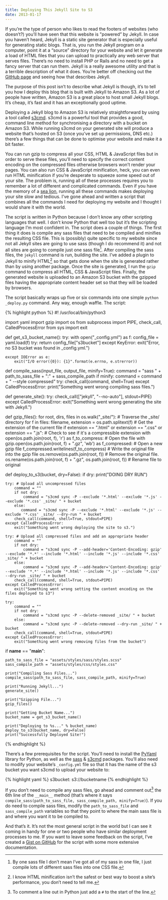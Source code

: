 ```yaml
---
title: Deploying This Jekyll Site to S3
date: 2013-01-17
---
```


If you’re the type of person who likes to read the footers of websites (who doesn’t?) you’ll have seen that this website is "powered” by Jekyll. In case you haven’t heard, Jekyll is a static site generator that is especially useful for generating static blogs. That is, you run the Jekyll program on a computer, point it at a “source” directory for your website and let it generate a load of HTML files that you can upload to practically any web server that serves files. There’s no need to install PHP or Rails and no need to get a fancy server that can run them. Jekyll is a really awesome utility and that is a terrible description of what it does. You’re better off checking out the [GitHub page][jekyll-github-page] and seeing how that describes Jekyll.

The purpose of this post isn’t to describe what Jekyll is though, it’s to tell you how I deploy this blog that is built with Jekyll to Amazon S3. As a lot of people have written, Amazon S3 is a great place to host small Jekyll blogs. It’s cheap, it’s fast and it has an exceptionally good uptime. 

Deploying a Jekyll blog to Amazon S3 is relatively straightforward by using a tool called [s3cmd][s3cmd-project-page]. s3cmd is a powerful tool that provides a good, command line method for synchronising a directory with a bucket on Amazon S3. While running s3cmd on your generated site will produce a website that’s hosted on S3 (once you’ve set up permissions, DNS etc.) there’s a few things that can be done to optimise your website and make it a bit faster.

You can run gzip to compress all your CSS, HTML & JavaScript files but in order to serve these files, you’ll need to specify the correct content encoding on the compressed files otherwise browsers won’t render your pages. You can also run CSS & JavaScript minification, heck, you can even run HTML minification if you’re desperate to squeeze some speed out of your site. The problem is, running all of these processes requires you to remember a lot of different and complicated commands. Even if you have the memory of a [sea lion][sea-lion-memory], running all these commands makes deploying your site slow and tedious. I’ve gone ahead and written a script that combines all the commands I need for deploying my website and I thought I would share it with the world.

The script is written in Python because I don’t know any other scripting languages that well. I don’t know Python that well too but it’s the scripting language I’m most confident in. The script does a couple of things. The first thing it does is compile any sass files that need to be compiled and minifies the resulting CSS file. This is (possibly) quite specific to my website since not all Jekyll sites are going to use sass (though I do recommend it) and not all sites are going to compile just one sass file[^1]. After compiling the sass files, the `jekyll` command is run, building the site. I’ve added a plugin to Jekyll to minify HTML[^2] so that gets done when the site is generated rather than by using another package. Once the site is generated, I run the `gzip` command to compress all HTML, CSS & JavaScript files. Finally, the generated website is uploaded to an Amazon S3 bucket with the gzipped files having the appropriate content header set so that they will be loaded by browsers. 

The script basically wraps up five or six commands into one simple `python _deploy.py` command. Any way, enough waffle. The script: 

{% highlight python %}
#! /usr/local/bin/python3

import yaml
import gzip
import os
from subprocess import PIPE, check_call, CalledProcessError
from sys import exit

def get_s3_bucket_name():
    try:
        with open("_config.yml") as f:
            config_file = yaml.load(f)
            try:
                return config_file["s3bucket"]
            except KeyError:
                exit("Error, no S3 bucket was found in _config.yml.")
                
    except IOError as e:
        exit("I/O error({0}): {1}".format(e.errno, e.strerror))
        
def compile_sass(input_file, output_file, minify=True):
    command = "sass " + path_to_sass_file + ":" + sass_compile_path
    if minify:
        command = command + " --style compressed"
    try:
        check_call(command, shell=True)
    except CalledProcessError:
        print("Something went wrong compiling sass files.")
        
def generate_site(): 
    try:
        check_call(["jekyll", "--no-auto"], stdout=PIPE)
    except CalledProcessError:
        exit("Something went wrong generating the site with Jekyll.")
        
def gzip_files():
    for root, dirs, files in os.walk("_site/"): # Traverse the _site/ directory
        for f in files:
            filename, extension = os.path.splitext(f) # Get the extension of the current file
            if extension == ".html" or extension == ".css" or extension == ".js": # Check to see if it's a compressible extension
                with open(os.path.join(root, f), 'r') as f_to_compress: # Open the file
                    with gzip.open(os.path.join(root, f) + ".gz", 'wb') as f_compressed: # Open a new gzip file
                        f_compressed.writelines(f_to_compress) # Write the original file into the gzip file
                os.remove(os.path.join(root, f)) # Remove the original file. 
                os.rename(os.path.join(root, f) + ".gz", os.path.join(root, f)) # Rename file to original
            
        
def deploy_to_s3(bucket, dry=False):
    if dry:
        print("DOING DRY RUN")
        
    try: # Upload all uncompressed files
        command = ""
        if not dry:
            command = "s3cmd sync -P --exclude '*.html' --exclude '*.js' --exclude '*.css' _site/ " + bucket
        else:
           command = "s3cmd sync -P --exclude '*.html' --exclude '*.js' --exclude '*.css' _site/ --dry-run " + bucket 
        check_call(command, shell=True, stdout=PIPE)
    except CalledProcessError:
        exit("Something went wrong deploying the site to s3.")
    
    try: # Upload all compressed files and add an appropriate header
        command = ""
        if not dry:
            command = "s3cmd sync -P --add-header='Content-Encoding: gzip' --exclude '*.*' --include '*.html' --include '*.js' --include '*.css' _site/ " + bucket
        else:
            command = "s3cmd sync -P --add-header='Content-Encoding: gzip' --exclude '*.*' --include '*.html' --include '*.js' --include '*.css' --dry-run _site/ " + bucket
        check_call(command, shell=True, stdout=PIPE)
    except CalledProcessError:
        exit("Something went wrong setting the content encoding on the files deployed to s3")

    try:
        command = ""
        if not dry:
            command = "s3cmd sync -P --delete-removed _site/ " + bucket
        else:
            command = "s3cmd sync -P --delete-removed --dry-run _site/ " + bucket
        check_call(command, shell=True, stdout=PIPE)
    except CalledProcessError:
        exit("Something went wrong removing files from the bucket")

if __name__ == "__main__":
    
    path_to_sass_file = "assets/styles/sass/styles.scss"
    sass_compile_path = "assets/styles/css/styles.css"
    
    print("Compiling Sass Files...")
    compile_sass(path_to_sass_file, sass_compile_path, minify=True)
    
    print("Running Jekyll...")
    generate_site()
    
    print("Gzipping File...")
    gzip_files()
    
    print("Getting Bucket Name...")
    bucket_name = get_s3_bucket_name()
        
    print("Deploying to %s..." % bucket_name)
    deploy_to_s3(bucket_name, dry=False)
    print("Successfully Deployed Site!")
{% endhighlight %} 

There’s a few prerequisites for the script. You’ll need to install the [PyYaml][pyyaml-project-page] library for Python, as well as the [sass][sass-project-page] & [s3cmd][s3cmd-project-page] packages. You’ll also need to modify your website’s `_config.yml` file so that it has the name of the s3 bucket you want s3cmd to upload your website to:

{% highlight yaml %}
s3bucket:    s3://bucketname
{% endhighlight %}

If you don’t need to compile any sass files, go ahead and comment out[^3] the 6th line of the `__main__` method (that’s where it says `compile_sass(path_to_sass_file, sass_compile_path, minify=True)`). If you do need to compile sass files, modify the `path_to_sass_file` and `sass_compile_path` variables so that they point to where the main sass file is and where you want it to be compiled to.

And that’s it. It’s not the most general script in the world but I can see it coming in handy for one or two people who have similar deployment processes to me. If you want to leave some feedback on the script, I’ve created a [Gist on GitHub][script-gist] for the script with some more extensive documentation. 

[^1]: By one sass file I don’t mean I’ve got all of my sass in one file, I just compile lots of different sass files into one CSS file.

[^2]: I know HTML minification isn’t the safest or best way to boost a site’s performance, you don’t need to tell me.

[^3]: To comment a line out in Python just add a `#` to the start of the line.

[jekyll-github-page]: https://github.com/mojombo/jekyll
[sass-project-page]: http://sass-lang.com
[s3cmd-project-page]: http://s3tools.org/s3cmd
[pyyaml-project-page]: http://pyyaml.org/wiki/PyYAML
[sea-lion-memory]: http://newscientist.com/article/dn2960-sea-lion-scores-top-for-memory.html
[script-gist]: https://gist.github.com/4559517
